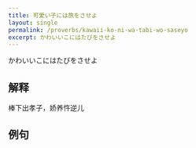 ```yaml
---
title: 可愛い子には旅をさせよ
layout: single
permalink: /proverbs/kawaii-ko-ni-wa-tabi-wo-saseyo
excerpt: かわいいこにはたびをさせよ
---
```


かわいいこにはたびをさせよ

## 解释

棒下出孝子，娇养忤逆儿

## 例句

